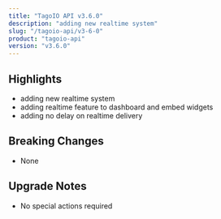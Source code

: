 ```yaml
---
title: "TagoIO API v3.6.0"
description: "adding new realtime system"
slug: "/tagoio-api/v3-6-0"
product: "tagoio-api"
version: "v3.6.0"
---
```


## Highlights

- adding new realtime system
- adding realtime feature to dashboard and embed widgets
- adding no delay on realtime delivery

## Breaking Changes

- None

## Upgrade Notes

- No special actions required
